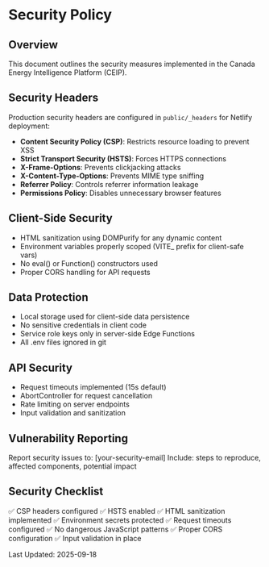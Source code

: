 # Security Policy

## Overview
This document outlines the security measures implemented in the Canada Energy Intelligence Platform (CEIP).

## Security Headers
Production security headers are configured in `public/_headers` for Netlify deployment:
- **Content Security Policy (CSP)**: Restricts resource loading to prevent XSS
- **Strict Transport Security (HSTS)**: Forces HTTPS connections
- **X-Frame-Options**: Prevents clickjacking attacks
- **X-Content-Type-Options**: Prevents MIME type sniffing
- **Referrer Policy**: Controls referrer information leakage
- **Permissions Policy**: Disables unnecessary browser features

## Client-Side Security
- HTML sanitization using DOMPurify for any dynamic content
- Environment variables properly scoped (VITE_ prefix for client-safe vars)
- No eval() or Function() constructors used
- Proper CORS handling for API requests

## Data Protection
- Local storage used for client-side data persistence
- No sensitive credentials in client code
- Service role keys only in server-side Edge Functions
- All .env files ignored in git

## API Security
- Request timeouts implemented (15s default)
- AbortController for request cancellation
- Rate limiting on server endpoints
- Input validation and sanitization

## Vulnerability Reporting
Report security issues to: [your-security-email]
Include: steps to reproduce, affected components, potential impact

## Security Checklist
✅ CSP headers configured
✅ HSTS enabled
✅ HTML sanitization implemented
✅ Environment secrets protected
✅ Request timeouts configured
✅ No dangerous JavaScript patterns
✅ Proper CORS configuration
✅ Input validation in place

Last Updated: 2025-09-18

